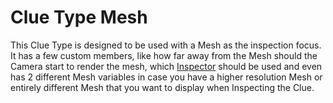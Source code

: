 # Clue Type Mesh


This Clue Type is designed to be used with a Mesh as the inspection focus. It has a few custom members, like how far away from the Mesh should the Camera start to render the mesh, which [Inspector](/docs/Documentation/C%2B%2B/ClueSystem/GameFramework/ClueInspector.md) should be used and even has 2 different Mesh variables in case you have a higher resolution Mesh or entirely different Mesh that you want to display when Inspecting the Clue.
